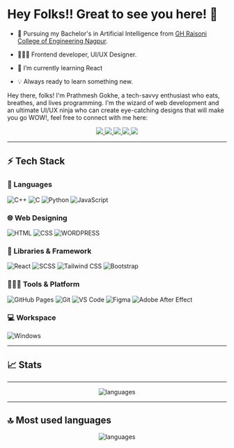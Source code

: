 <!-- <div id="header" align="center">
  <img src="https://media.giphy.com/media/u2pmTWUi0MXjyrMaVj/giphy.gif" width="200"/>
</div> -->

# Hey Folks!! Great to see you here! 👋

- 📖 Pursuing my Bachelor's in Artificial Intelligence from [GH Raisoni College of Engineering Nagpur](https://ghrce.raisoni.net/).

- 🧑🏻‍💻 Frontend developer, UI/UX Designer.

- 🌱 I’m currently learning React

- 💡 Always ready to learn something new.

Hey there, folks! I'm Prathmesh Gokhe, a tech-savvy enthusiast who eats, breathes, and lives programming. I'm the wizard of web development and an ultimate UI/UX ninja who can create eye-catching designs that will make you go WOW!, feel free to connect with me here:

<p align="center">
	<a href="https://www.linkedin.com/in/prathmesh-gokhe">
		<img src="https://img.shields.io/badge/LinkedIn-0077B5?style=for-the-badge&logo=linkedin&logoColor=white" />
	</a>
	<a href="https://instagram.com/atharva_malode_?igshid=YmMyMTA2M2Y=">
		<img src="https://img.shields.io/badge/Instagram-%23E4405F.svg?style=for-the-badge&logo=Instagram&logoColor=white" />
	</a>
	<a href=" https://twitter.com/PrathmeshGokhe?t=d0U5tOXBUiw0BGhlG338iQ&s=08 ">
		<img src="https://img.shields.io/badge/Twitter-1DA1F2?style=for-the-badge&logo=twitter&logoColor=white" />
	</a>
	<a href="https://prathmeshgokhe.me/">
		<img src="https://img.shields.io/badge/website-000000?style=for-the-badge&logo=About.me&logoColor=white" />
	</a>
        <a href="mailto:pkgokhe1969@gmail.com">
		<img src="https://img.shields.io/badge/Gmail-D14836?style=for-the-badge&logo=gmail&logoColor=white" />
	</a>
</p>

---

## ⚡ Tech Stack

### 🚀 Languages

![C++](https://img.shields.io/badge/C%2B%2B-00599C?style=for-the-badge&logo=c%2B%2B&logoColor=white)
![C](https://img.shields.io/badge/C-00599C?style=for-the-badge&logo=c&logoColor=white)
![Python](https://img.shields.io/badge/Python-FFD43B?style=for-the-badge&logo=python&logoColor=306998)
![JavaScript](https://img.shields.io/badge/JavaScript-323330?style=for-the-badge&logo=javascript&logoColor=F7DF1E)

### 🌐 Web Designing

![HTML](https://img.shields.io/badge/HTML5-E34F26?style=for-the-badge&logo=html5&logoColor=white)
![CSS](https://img.shields.io/badge/CSS3-1572B6?style=for-the-badge&logo=css3&logoColor=white)
![WORDPRESS](https://img.shields.io/badge/Wordpress-21759B?style=for-the-badge&logo=wordpress&logoColor=white)

### 🧩 Libraries & Framework

![React](https://img.shields.io/badge/React-20232A?style=for-the-badge&logo=react&logoColor=61DAFB)
![SCSS](https://img.shields.io/badge/Sass-CC6699?style=for-the-badge&logo=sass&logoColor=white)
![Tailwind CSS](https://img.shields.io/badge/Tailwind_CSS-38B2AC?style=for-the-badge&logo=tailwind-css&logoColor=white)
![Bootstrap](https://img.shields.io/badge/Bootstrap-563D7C?style=for-the-badge&logo=bootstrap&logoColor=white)

### 🧑🏻‍💻 Tools & Platform

![GitHub Pages](https://img.shields.io/badge/GitHub_Pages-100000?style=for-the-badge&logo=github&logoColor=white)
![Git](https://img.shields.io/badge/Git-F05032?style=for-the-badge&logo=git&logoColor=white)
![VS Code](https://img.shields.io/badge/Visual_Studio_Code-0078D4?style=for-the-badge&logo=visual%20studio%20code&logoColor=white)
![Figma](https://img.shields.io/badge/Figma-F24E1E?style=for-the-badge&logo=figma&logoColor=white)
![Adobe After Effect](https://img.shields.io/badge/Adobe%20after%20affects-CF96FD?style=for-the-badge&logo=Adobe%20after%20effects&logoColor=393665)

### 💻 Workspace

![Windows](https://img.shields.io/badge/Windows-0078D6?style=for-the-badge&logo=windows&logoColor=white)

---

## 📈 Stats

---

<p align="center">
  <img alt="languages" src="https://github-readme-streak-stats.herokuapp.com?user=prathmeshgokhe&layout=compact&theme=radical" />
	
</p>

---

## 🔝 Most used languages

<p align="center">
  <img alt="languages" src="https://github-readme-stats.vercel.app/api/top-langs/?username=prathmeshgokhe&layout=compact&theme=radical" />
	
</p>
